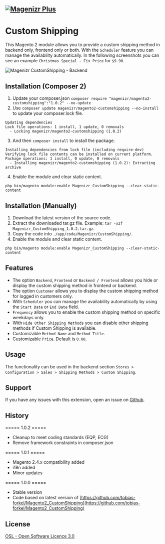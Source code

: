 [![Magenizr Plus](https://images2.imgbox.com/11/6b/yVOOloaA_o.gif)](https://account.magenizr.com)
---

# Custom Shipping
This Magento 2 module allows you to provide a custom shipping method in backend only, frontend only or both. With the `Scheduler` feature you can manage the availability automatically. In the following screenshots you can see an example `Christmas Special - Fix Price` for `$9.90`.

![Magenizr CustomShipping - Backend](https://images2.imgbox.com/8a/d1/vngOHsq3_o.gif)

## Installation (Composer 2)

1. Update your composer.json `composer require "magenizr/magento2-customshipping":"1.0.2" --no-update`
2. Use `composer update magenizr/magento2-customshipping --no-install` to update your composer.lock file.

```
Updating dependencies
Lock file operations: 1 install, 1 update, 0 removals
  - Locking magenizr/magento2-customshipping (1.0.2)
```

3. And then `composer install` to install the package.

```
Installing dependencies from lock file (including require-dev)
Verifying lock file contents can be installed on current platform.
Package operations: 1 install, 0 update, 0 removals
  - Installing magenizr/magento2-customshipping (1.0.2): Extracting archive
```

4. Enable the module and clear static content.

```
php bin/magento module:enable Magenizr_CustomShipping --clear-static-content
```

## Installation (Manually)
1. Download the latest version of the source code.
2. Extract the downloaded tar.gz file. Example: `tar -xzf Magenizr_CustomShipping_1.0.2.tar.gz`.
3. Copy the code into `./app/code/Magenizr/CustomShipping/`.
4. Enable the module and clear static content.

```
php bin/magento module:enable Magenizr_CustomShipping --clear-static-content
```

## Features
* The option `Backend`, `Frontend` or `Backend / Frontend` allows you hide or display the custom shipping method in frontend or backend.
* The option `Customer` allows you to display the custom shipping method for logged in customers only.
* With `Scheduler` you can manage the availability automatically by using the `Start Date` or `End Date` field.
* `Frequency` allows you to enable the custom shipping method on specific weekdays only.
* With `Hide Other Shipping Methods` you can disable other shipping methods if Custom Shipping is available.
* Customizable `Method Name` and `Method Title`.
* Customizable `Price`. Default is `0.00`.

## Usage
The functionality can be used in the backend section `Stores > Configuration > Sales > Shipping Methods > Custom Shipping`.

## Support
If you have any issues with this extension, open an issue on [Github](https://github.com/magenizr/Magenizr_CustomShipping/issues).

## History
===== 1.0.2 =====
* Cleanup to meet coding standards (EQP, ECG)
* Remove framework constraints in composer.json

===== 1.0.1 =====
* Magento 2.4.x compatibility added
* i18n added
* Minor updates

===== 1.0.0 =====
* Stable version
* Code based on latest version of [https://github.com/tobias-forkel/Magento2_CustomShipping](https://github.com/tobias-forkel/Magento2_CustomShipping)

## License
[OSL - Open Software Licence 3.0](http://opensource.org/licenses/osl-3.0.php)
